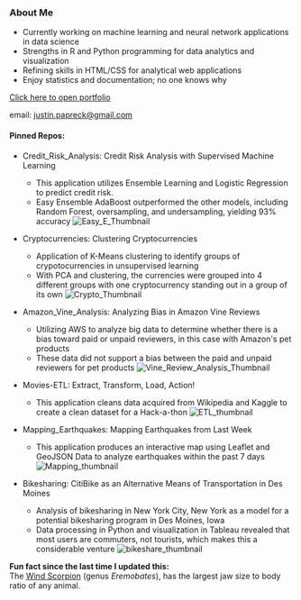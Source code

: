 ### About Me

- Currently working on machine learning and neural network applications in data science
- Strengths in R and Python programming for data analytics and visualization
- Refining skills in HTML/CSS for analytical web applications 
- Enjoy statistics and documentation; no one knows why

[Click here to open portfolio](https://htmlpreview.github.io/?https://github.com/FreshOats/Portfolio/blob/master/index.html)

email: justin.papreck@gmail.com


#### Pinned Repos:
- Credit_Risk_Analysis: Credit Risk Analysis with Supervised Machine Learning
  - This application utilizes Ensemble Learning and Logistic Regression to predict credit risk. 
  - Easy Ensemble AdaBoost outperformed the other models, including Random Forest, oversampling, and undersampling, yielding 93% accuracy
  ![Easy_E_Thumbnail](https://user-images.githubusercontent.com/33167541/194174474-f69ae5f3-b5e0-41f4-870b-c33f4b9d5e4c.png)

- Cryptocurrencies: Clustering Cryptocurrencies
  - Application of K-Means clustering to identify groups of crypotocurrencies in unsupervised learning
  - With PCA and clustering, the currencies were grouped into 4 different groups with one cryptocurrency standing out in a group of its own
  ![Crypto_Thumbnail](https://user-images.githubusercontent.com/33167541/194174496-e4879fe0-59eb-4a0d-a715-ecdcdc3a48c8.png)

  
- Amazon_Vine_Analysis: Analyzing Bias in Amazon Vine Reviews
  - Utilizing AWS to analyze big data to determine whether there is a bias toward paid or unpaid reviewers, in this case with Amazon's pet products   
  - These data did not support a bias between the paid and unpaid reviewers for pet products
  ![Vine_Review_Analysis_Thumbnail](https://user-images.githubusercontent.com/33167541/194174513-6f028e16-a5a9-4dbf-b2f9-ecbd70c2a22c.png)

  
- Movies-ETL: Extract, Transform, Load, Action! 
  - This application cleans data acquired from Wikipedia and Kaggle to create a clean dataset for a Hack-a-thon
  ![ETL_thumbnail](https://user-images.githubusercontent.com/33167541/194174539-f4d1fc6b-1594-4d24-9c80-c147df0eec10.png)

  
- Mapping_Earthquakes: Mapping Earthquakes from Last Week
  - This application produces an interactive map using Leaflet and GeoJSON Data to analyze earthquakes within the past 7 days
  ![Mapping_thumbnail](https://user-images.githubusercontent.com/33167541/194174560-30176704-6589-477f-b527-e076d931d942.png)

  
- Bikesharing: CitiBike as an Alternative Means of Transportation in Des Moines
  - Analysis of bikesharing in New York City, New York as a model for a potential bikesharing program in Des Moines, Iowa
  - Data processing in Python and visualization in Tableau revealed that most users are commuters, not tourists, which makes this a considerable venture
![bikeshare_thumbnail](https://user-images.githubusercontent.com/33167541/194174581-25e13b6b-edfd-45b0-8d4f-5d4b048dda3c.png)



**Fun fact since the last time I updated this:** <br>
The [Wind Scorpion](https://www.inaturalist.org/taxa/82055-Eremobates) (genus *Eremobates*), has the largest jaw size to body ratio of any animal.
